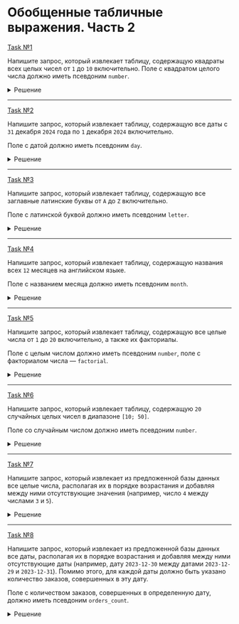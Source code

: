 # Обобщенные табличные выражения. Часть 2

[Task №1](https://stepik.org/lesson/1153769/step/11?unit=1165884)

Напишите запрос, который извлекает таблицу, содержащую квадраты всех целых чисел от `1` до `10` включительно.
Поле с квадратом целого числа должно иметь псевдоним `number`.

<details>
  <summary>Решение</summary>

  ```sql
  WITH RECURSIVE SquareNumbers AS (
      SELECT 1 AS number,
             1 AS square
      UNION ALL
      SELECT number + 1,
             POWER(number + 1, 2) 
      FROM SquareNumbers
      LIMIT 10
  )
  
  SELECT square AS number
  FROM SquareNumbers;
  ```

</details>

---

[Task №2](https://stepik.org/lesson/1153769/step/12?unit=1165884)

Напишите запрос, который извлекает таблицу, содержащую все даты с `31` декабря `2024` года по `1` декабря `2024` включительно.

Поле с датой должно иметь псевдоним `day`.

<details>
  <summary>Решение</summary>

  ```sql
  WITH RECURSIVE DateInDecember AS (
      SELECT '2024-12-31' AS day
      UNION ALL
      SELECT SUBDATE(day, INTERVAL 1 DAY)
      FROM DateInDecember
      LIMIT 31
  )
  
  SELECT *
  FROM DateInDecember;
  ```

</details>

---

[Task №3](https://stepik.org/lesson/1153769/step/13?unit=1165884)

Напишите запрос, который извлекает таблицу, содержащую все заглавные латинские буквы от `A` до `Z` включительно.

Поле с латинской буквой должно иметь псевдоним `letter`.

<details>
  <summary>Решение</summary>

  ```sql
  WITH RECURSIVE LetterCode AS (
      SELECT 65 AS code_ascii
      UNION ALL 
      SELECT code_ascii + 1
      FROM LetterCode
      LIMIT 26
  )
  
  SELECT CONVERT(CHAR(code_ascii), CHAR) AS letter
  FROM LetterCode;
  ```

</details>

---

[Task №4](https://stepik.org/lesson/1153769/step/14?unit=1165884)

Напишите запрос, который извлекает таблицу, содержащую названия всех `12` месяцев на английском языке.

Поле с названием месяца должно иметь псевдоним `month`.

<details>
  <summary>Решение</summary>

  ```sql
  WITH RECURSIVE MonthDate AS (
      SELECT '2024-01-01' AS date
      UNION ALL
      SELECT date + INTERVAL 1 MONTH
      FROM MonthDate
      LIMIT 12
  )
  
  SELECT MONTHNAME(date) AS month
  FROM MonthDate;
  ```

</details>

---

[Task №5](https://stepik.org/lesson/1153769/step/15?unit=1165884)

Напишите запрос, который извлекает таблицу, содержащую все целые числа от `1` до `20` включительно, а также их факториалы.

Поле с целым числом должно иметь псевдоним `number`, поле с факториалом числа — `factorial`.

<details>
  <summary>Решение</summary>

  ```sql
  WITH RECURSIVE FactorialNumber AS (
      SELECT 1 AS number,
             1 AS factorial
      UNION ALL
      SELECT number + 1,
             factorial * (number + 1)
      FROM FactorialNumber
      LIMIT 20
  )
  
  SELECT *
  FROM FactorialNumber;
  ```

</details>

---

[Task №6](https://stepik.org/lesson/1153769/step/16?unit=1165884)

Напишите запрос, который извлекает таблицу, содержащую `20` случайных целых чисел в диапазоне `[10; 50]`.

Поле со случайным числом должно иметь псевдоним `number`.

<details>
  <summary>Решение</summary>

  ```sql
  WITH RECURSIVE RandomNumber AS ( 
      SELECT 10 AS number
      UNION ALL
      SELECT number + 1
      FROM RandomNumber
      LIMIT 41
  )
  
  SELECT *
  FROM RandomNumber
  ORDER BY RAND()
  LIMIT 20;
  ```

</details>

---

[Task №7](https://stepik.org/lesson/1153769/step/17?unit=1165884)

Напишите запрос, который извлекает из предложенной базы данных все целые числа, располагая их в порядке возрастания и добавляя между ними отсутствующие значения (например, число `4` между числами `3` и `5`).

<details>
  <summary>Решение</summary>

  ```sql
  WITH RECURSIVE AllNumbers AS (
      SELECT MIN(num) AS num
      FROM Numbers
      UNION ALL
      SELECT num + 1
      FROM AllNumbers
      WHERE num < (SELECT MAX(num)
                   FROM Numbers)
  )
  
  SELECT *
  FROM AllNumbers;
  ```

</details>

---

[Task №8](https://stepik.org/lesson/1153769/step/18?unit=1165884)

Напишите запрос, который извлекает из предложенной базы данных все даты, располагая их в порядке возрастания и добавляя между ними отсутствующие даты (например, дату `2023-12-30` между датами `2023-12-29` и `2023-12-31`). Помимо этого, для каждой даты должно быть указано количество заказов, совершенных в эту дату.

Поле с количеством заказов, совершенных в определенную дату, должно иметь псевдоним `orders_count`.

<details>
  <summary>Решение</summary>

  ```sql
  WITH RECURSIVE AllDates AS (
      SELECT MIN(order_date) AS order_date
      FROM Orders
      UNION ALL
      SELECT order_date + INTERVAL 1 DAY
      FROM AllDates
      WHERE order_date < (SELECT MAX(order_date) FROM Orders)
  )
  
  SELECT AllDates.order_date AS order_date, 
         COUNT(Orders.id) AS orders_count
  FROM AllDates
  LEFT JOIN Orders ON AllDates.order_date = Orders.order_date
  GROUP BY AllDates.order_date;
  ```

</details>
